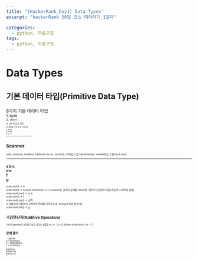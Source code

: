 ```yaml
---
title: "[HackerRank_Day1] Data Types"
excerpt: "hackerRank 30일 코스 따라하기_1일차"

categories:
  - python, 자료구조
tags:
  - python, 자료구조
---
```


# Data Types    
## 기본 데이터 타입(Primitive Data Type)            
    
<small> 8가지 기본 데이터 타입         
<small> 1. byte         
<small> 2. short          
<small> 3. int (1,2,3, 등)          
<small> 4. long (1.0, 2.5, 3.9 등)            
<small> 5. float             
<small> 6. double           
<small> 7. boolean              
<small> 8. char              
<small> 이 외 중요한 데이터 타입은 String class로, 객체는 변경 불가능한 문자열임
    
             
## Scanner
<small> 
next, nextLine, hasNext, hasNextLine
ex. 
nextInt(): int타입 스캔
nextDouble(): double타입 스캔
nextLine()
      
------    
a b c    
d e    
f    
g    
------     

scan.next() -> a    
scan.next() -> b
scan.nextLine() -> c
(scanner는 공백과 글자를 return함. 마지막 단어부터 다음 라인의 시작까지 읽음)     
scan.nextLine() -> d, e          
scan.next() -> f          
scan.nextLine() -> 공백               
(f 다음부터 다음라인 시작까지 전체를 가져오는데, String이 비어 있게 됨)       
scan.nextLine() -> g         
   

## 가감연산자(Additive Operators)
<small>
더하기 operator은 숫자를 더하고, 문자는 병합함     
ex. a = 1, b =2, System.out.println(a + b) -> 3


    

## 문제 풀이
​​``` python      
a = int(input())    
b = float(input())    
c = str(input())    
    
print(i+a)    
print(d+b)    
print(s+c)    
​```
